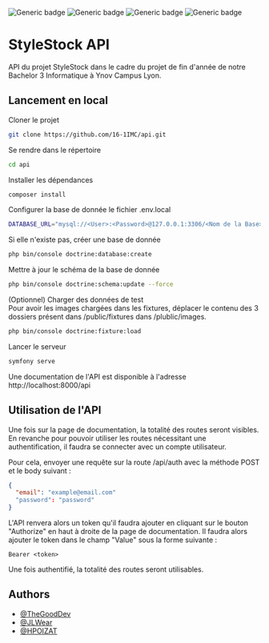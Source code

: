 ![Generic badge](https://img.shields.io/badge/Type-API-green.svg) ![Generic badge](https://img.shields.io/badge/Language-php_8.2-blue.svg) ![Generic badge](https://img.shields.io/badge/Framework-Symfony_5.4-purple.svg) ![Generic badge](https://img.shields.io/badge/Framework-Api_Platform_3.1-cyan.svg)

# StyleStock API

API du projet StyleStock dans le cadre du projet de fin d'année de notre Bachelor 3 Informatique à Ynov Campus Lyon.

## Lancement en local

Cloner le projet

```bash
git clone https://github.com/16-1IMC/api.git
```

Se rendre dans le répertoire
    
```bash
cd api
```

Installer les dépendances
    
```bash
composer install
```

Configurer la base de donnée le fichier .env.local

```bash
DATABASE_URL="mysql://<User>:<Password>@127.0.0.1:3306/<Nom de la Base>?serverVersion=8&charset=utf8mb4"
```

Si elle n'existe pas, créer une base de donnée

```bash
php bin/console doctrine:database:create
```

Mettre à jour le schéma de la base de donnée

```bash
php bin/console doctrine:schema:update --force
```

(Optionnel) Charger des données de test  
Pour avoir les images chargées dans les fixtures, déplacer le contenu des 3 dossiers présent dans /public/fixtures dans /plublic/images.

```bash
php bin/console doctrine:fixture:load
```

Lancer le serveur

```bash
symfony serve
```

Une documentation de l'API est disponible à l'adresse http://localhost:8000/api

## Utilisation de l'API

Une fois sur la page de documentation, la totalité des routes seront visibles. En revanche pour pouvoir utiliser les routes nécessitant une authentification, il faudra se connecter avec un compte utilisateur.

Pour cela, envoyer une requête sur la route /api/auth avec la méthode POST et le body suivant :

```json
{
  "email": "example@email.com"
  "password": "password"
}
```

L'API renvera alors un token qu'il faudra ajouter en cliquant sur le bouton "Authorize" en haut à droite de la page de documentation. Il faudra alors ajouter le token dans le champ "Value" sous la forme suivante :

```
Bearer <token>
```

Une fois authentifié, la totalité des routes seront utilisables.

## Authors

- [@TheGoodDev](https://github.com/TheGooodDev)
- [@JLWear](https://github.com/JLWear)
- [@HPOIZAT](https://github.com/HPOIZAT)
